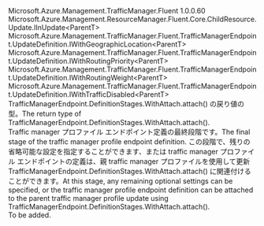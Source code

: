 <Type Name="IWithAttach&lt;ParentT&gt;" FullName="Microsoft.Azure.Management.TrafficManager.Fluent.TrafficManagerEndpoint.UpdateDefinition.IWithAttach&lt;ParentT&gt;">
  <TypeSignature Language="C#" Value="public interface IWithAttach&lt;ParentT&gt; : Microsoft.Azure.Management.ResourceManager.Fluent.Core.ChildResource.Update.IInUpdate&lt;ParentT&gt;, Microsoft.Azure.Management.TrafficManager.Fluent.TrafficManagerEndpoint.UpdateDefinition.IWithGeographicLocation&lt;ParentT&gt;, Microsoft.Azure.Management.TrafficManager.Fluent.TrafficManagerEndpoint.UpdateDefinition.IWithRoutingPriority&lt;ParentT&gt;, Microsoft.Azure.Management.TrafficManager.Fluent.TrafficManagerEndpoint.UpdateDefinition.IWithRoutingWeight&lt;ParentT&gt;, Microsoft.Azure.Management.TrafficManager.Fluent.TrafficManagerEndpoint.UpdateDefinition.IWithTrafficDisabled&lt;ParentT&gt;" />
  <TypeSignature Language="ILAsm" Value=".class public interface auto ansi abstract IWithAttach`1&lt;ParentT&gt; implements class Microsoft.Azure.Management.ResourceManager.Fluent.Core.ChildResource.Update.IInUpdate`1&lt;!ParentT&gt;, class Microsoft.Azure.Management.TrafficManager.Fluent.TrafficManagerEndpoint.UpdateDefinition.IWithGeographicLocation`1&lt;!ParentT&gt;, class Microsoft.Azure.Management.TrafficManager.Fluent.TrafficManagerEndpoint.UpdateDefinition.IWithRoutingPriority`1&lt;!ParentT&gt;, class Microsoft.Azure.Management.TrafficManager.Fluent.TrafficManagerEndpoint.UpdateDefinition.IWithRoutingWeight`1&lt;!ParentT&gt;, class Microsoft.Azure.Management.TrafficManager.Fluent.TrafficManagerEndpoint.UpdateDefinition.IWithTrafficDisabled`1&lt;!ParentT&gt;" />
  <TypeSignature Language="DocId" Value="T:Microsoft.Azure.Management.TrafficManager.Fluent.TrafficManagerEndpoint.UpdateDefinition.IWithAttach`1" />
  <TypeSignature Language="VB.NET" Value="Public Interface IWithAttach(Of ParentT)&#xA;Implements IInUpdate(Of ParentT), IWithGeographicLocation(Of ParentT), IWithRoutingPriority(Of ParentT), IWithRoutingWeight(Of ParentT), IWithTrafficDisabled(Of ParentT)" />
  <TypeSignature Language="F#" Value="type IWithAttach&lt;'ParentT&gt; = interface&#xA;    interface IInUpdate&lt;'ParentT&gt;&#xA;    interface IWithRoutingWeight&lt;'ParentT&gt;&#xA;    interface IWithRoutingPriority&lt;'ParentT&gt;&#xA;    interface IWithGeographicLocation&lt;'ParentT&gt;&#xA;    interface IWithTrafficDisabled&lt;'ParentT&gt;" />
  <AssemblyInfo>
    <AssemblyName>Microsoft.Azure.Management.TrafficManager.Fluent</AssemblyName>
    <AssemblyVersion>1.0.0.60</AssemblyVersion>
  </AssemblyInfo>
  <TypeParameters>
    <TypeParameter Name="ParentT" />
  </TypeParameters>
  <Interfaces>
    <Interface>
      <InterfaceName>Microsoft.Azure.Management.ResourceManager.Fluent.Core.ChildResource.Update.IInUpdate&lt;ParentT&gt;</InterfaceName>
    </Interface>
    <Interface>
      <InterfaceName>Microsoft.Azure.Management.TrafficManager.Fluent.TrafficManagerEndpoint.UpdateDefinition.IWithGeographicLocation&lt;ParentT&gt;</InterfaceName>
    </Interface>
    <Interface>
      <InterfaceName>Microsoft.Azure.Management.TrafficManager.Fluent.TrafficManagerEndpoint.UpdateDefinition.IWithRoutingPriority&lt;ParentT&gt;</InterfaceName>
    </Interface>
    <Interface>
      <InterfaceName>Microsoft.Azure.Management.TrafficManager.Fluent.TrafficManagerEndpoint.UpdateDefinition.IWithRoutingWeight&lt;ParentT&gt;</InterfaceName>
    </Interface>
    <Interface>
      <InterfaceName>Microsoft.Azure.Management.TrafficManager.Fluent.TrafficManagerEndpoint.UpdateDefinition.IWithTrafficDisabled&lt;ParentT&gt;</InterfaceName>
    </Interface>
  </Interfaces>
  <Docs>
    <typeparam name="ParentT"><span data-ttu-id="d747c-101">TrafficManagerEndpoint.DefinitionStages.WithAttach.attach() の戻り値の型。</span><span class="sxs-lookup"><span data-stu-id="d747c-101">The return type of  TrafficManagerEndpoint.DefinitionStages.WithAttach.attach().</span></span></typeparam>
    <summary>
            <span data-ttu-id="d747c-102">Traffic manager プロファイル エンドポイント定義の最終段階です。</span><span class="sxs-lookup"><span data-stu-id="d747c-102">The final stage of the traffic manager profile endpoint definition.</span></span>
            <span data-ttu-id="d747c-103">この段階で、残りの省略可能な設定を指定することができます、または traffic manager プロファイル エンドポイントの定義は、親 traffic manager プロファイルを使用して更新 TrafficManagerEndpoint.DefinitionStages.WithAttach.attach() に関連付けることができます。</span><span class="sxs-lookup"><span data-stu-id="d747c-103">At this stage, any remaining optional settings can be specified, or the traffic manager profile endpoint definition can be attached to the parent traffic manager profile update using  TrafficManagerEndpoint.DefinitionStages.WithAttach.attach().</span></span>
            </summary>
    <remarks>To be added.</remarks>
  </Docs>
  <Members />
</Type>